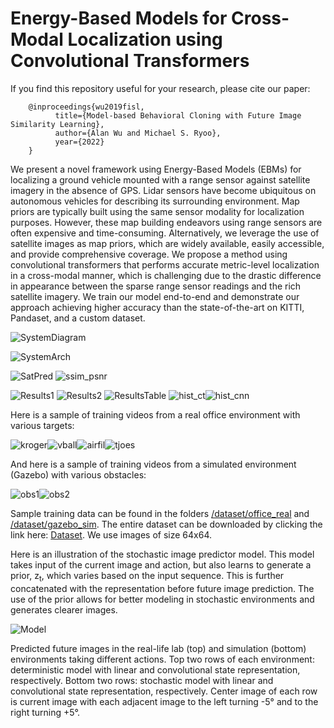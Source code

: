 # Energy-Based Models for Cross-Modal Localization using Convolutional Transformers

If you find this repository useful for your research, please cite our paper:

        @inproceedings{wu2019fisl,
              title={Model-based Behavioral Cloning with Future Image Similarity Learning},
              author={Alan Wu and Michael S. Ryoo},
              year={2022}
        }
        
We present a novel framework using Energy-Based Models (EBMs) for localizing a ground vehicle mounted with a range sensor against satellite imagery in the absence of GPS. Lidar sensors have become ubiquitous on autonomous vehicles for describing its surrounding environment. Map priors are typically built using the same sensor modality for localization purposes. However, these map building endeavors using range sensors are often expensive and time-consuming. Alternatively, we leverage the use of satellite images as map priors, which are widely available, easily accessible, and provide comprehensive coverage. We propose a method using convolutional transformers that performs accurate metric-level localization in a cross-modal manner, which is challenging due to the drastic difference in appearance between the sparse range sensor readings and the rich satellite imagery. We train our model end-to-end and demonstrate our approach achieving higher accuracy than the state-of-the-art on KITTI, Pandaset, and a custom dataset.

![SystemDiagram](/figures/SystemDiagram_smallest.png)

![SystemArch](/figures/CLECT.png)

![SatPred](/figures/sat_pred.png)
![ssim_psnr](/figures/ssim_psnr.png)

![Results1](/figures/loc1.png)
![Results2](/figures/loc2.png)
![ResultsTable](/figures/results_table.png)
![hist_ct](/figures/histogram_ct.png)![hist_cnn](/figures/histogram_cnn.png)




Here is a sample of training videos from a real office environment with various targets:

![kroger](/dataset/office_real/kroger/run1/kroger.gif)![vball](/dataset/office_real/vball/run1/vball.gif)![airfil](/dataset/office_real/airfil/run1/airfil.gif)![tjoes](/dataset/office_real/tjoes/run1/tjoes.gif)

And here is a sample of training videos from a simulated environment (Gazebo) with various obstacles:

![obs1](/dataset/gazebo_sim/obs1/run1/obs1.gif)![obs2](/dataset/gazebo_sim/obs2/run1/obs2.gif)

Sample training data can be found in the folders [/dataset/office_real](/dataset/office_real) and [/dataset/gazebo_sim](/dataset/gazebo_sim). The entire dataset can be downloaded by clicking the link here: <a href="https://iu.box.com/s/nlu8y7yc9863w2yc1pgl9p2s2jxcjlde">Dataset</a>. We use images of size 64x64.

Here is an illustration of the stochastic image predictor model.  This model takes input of the current image and action, but also learns to generate a prior, z<sub>t</sub>, which varies based on the input sequence.  This is further concatenated with the representation before future image prediction. The use of the prior allows for better modeling in stochastic environments and generates clearer images.

![Model](/figures/model_svg.png)

Predicted future images in the real-life lab (top) and simulation (bottom) environments taking different actions. Top two rows of each environment: deterministic model with linear and convolutional state representation, respectively. Bottom two rows: stochastic model with linear and convolutional state representation, respectively. Center image of each row is current image with each adjacent image to the left turning -5° and to the right turning +5°.




